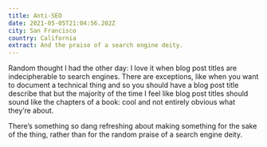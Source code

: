 ```yaml
---
title: Anti-SEO
date: 2021-05-05T21:04:56.202Z
city: San Francisco
country: California
extract: And the praise of a search engine deity.
---
```

Random thought I had the other day: I love it when blog post titles are indecipherable to search engines. There are exceptions, like when you want to document a technical thing and so you should have a blog post title describe that but the majority of the time I feel like blog post titles should sound like the chapters of a book: cool and not entirely obvious what they’re about.

There’s something so dang refreshing about making something for the sake of the thing, rather than for the random praise of a search engine deity.